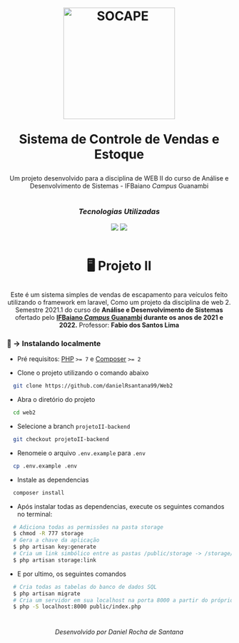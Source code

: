 ﻿<h1 align="center">
    <img src="http://socape-gabriel.herokuapp.com/images/socape.png" alt="SOCAPE" width="250">
    <p>Sistema de Controle de Vendas e Estoque</p>
</h1>

<div align="center">
    <p>Um projeto desenvolvido para a disciplina de WEB II do curso de Análise e Desenvolvimento de Sistemas - IFBaiano <i>Campus</i> Guanambi</p>
</div>

#

<div align="center">
    <h3><i>Tecnologias Utilizadas</i></h3>
    <img src="https://img.shields.io/badge/LARAVEL-777BB4?style=for-the-badge&logo=laravel&logoColor=white">
    <img src="https://img.shields.io/badge/Xampp-F37623?style=for-the-badge&logo=xampp&logoColor=white">
</div>





<br>
<h1 align="center">
  <!--<img src="">-->
  <p>🖥 Projeto II</p>
</h1>
<p align="center">
       Este é um sistema simples de vendas de escapamento para veículos feito utilizando o framework em laravel, Como um projeto da disciplina de web 2. Semestre 2021.1 do curso de <b>Análise e Desenvolvimento de Sistemas</b> ofertado pelo <a href="https://www.ifbaiano.edu.br/unidades/guanambi/"><b>IFBaiano <i>Campus</i> Guanambi</a> durante os anos de 2021 e 2022.</b> Professor: <b>Fabio dos Santos Lima</b>
</p>



### 📌 → Instalando localmente
- Pré requisitos: <a href="https://www.php.net/">PHP</a> `>= 7` e <a href="https://getcomposer.org/">Composer</a> `>= 2`


- Clone o projeto utilizando o comando abaixo
```bash
  git clone https://github.com/danielRsantana99/Web2
```
- Abra o diretório do projeto
```bash
  cd web2
```
- Selecione a branch `projetoII-backend`
```bash
  git checkout projetoII-backend 
```
- Renomeie o arquivo `.env.example` para `.env`
```bash
  cp .env.example .env
```
- Instale as dependencias
```bash
  composer install
```
- Após instalar todas as dependencias, execute os seguintes comandos no terminal:
```bash
  # Adiciona todas as permissões na pasta storage
  $ chmod -R 777 storage 
  # Gera a chave da aplicação
  $ php artisan key:generate 
  # Cria um link simbólico entre as pastas /public/storage -> /storage/app/public
  $ php artisan storage:link
```
- E por ultimo, os seguintes comandos
```bash
  # Cria todas as tabelas do banco de dados SQL
  $ php artisan migrate
  # Cria um servidor em sua localhost na porta 8000 a partir do próprio php
  $ php -S localhost:8000 public/index.php
```
#

<p align="center">
  <i>Desenvolvido por Daniel Rocha de Santana</a></i>
</p>


